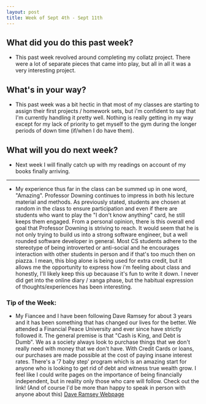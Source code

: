 ```yaml
---
layout: post
title: Week of Sept 4th - Sept 11th 
---
```


## What did you do this past week?
 
 - This past week revolved around completing my collatz project. There were a lot of separate pieces that came into play, but all in all it was a very interesting project. 

## What's in your way?

 - This past week was a bit hectic in that most of my classes are starting to assign their first projects / homework sets, but i'm confident to say that I'm currently handling it pretty well. Nothing is really getting in my way except for my lack of priority to get myself to the gym during the longer periods of down time (if/when I do have them). 

## What will you do next week?

 - Next week I will finally catch up with my readings on account of my books finally arriving. 
 
---
 - My experience thus far in the class can be summed up in one word, "Amazing". Professor Downing continues to impress in both his lecture material and methods. As previously stated, students are chosen at random in the class to ensure participation and even if there are students who want to play the "I don't know anything" card, he still keeps them engaged. 
    From a personal opinion, there is this overall end goal that Professor Downing is striving to reach. It would seem that he is not only trying to build us into a strong software engineer, but a well rounded software developer in general. Most CS students adhere to the stereotype of being introverted or anti-social and he encourages interaction with other students in person and if that's too much then on piazza. I mean, this blog alone is being used for extra credit, but it allows me the opportunity to express how i'm feeling about class and honestly, I'll likely keep this up becauase it's fun to write it down. I never did get into the online diary / xanga phase, but the habitual expression of thoughts/experiences has been interesting. 

### Tip of the Week: 

 - My Fiancee and I have been following Dave Ramsey for about 3 years and it has been something that has changed our lives for the better. We attended a Financial Peace University and ever since have strictly followed it. The general premise is that "Cash is King, and Debt is Dumb". We as a society always look to purchase things that we don't really need with money that we don't have. With Credit Cards or loans, our purchases are made possible at the cost of paying insane interest rates. There's a '7 baby step' program which is an amazing start for anyone who is looking to get rid of debt and witness true wealth grow. I feel like I could write pages on the importance of being financially independent, but in reality only those who care will follow. Check out the link! (And of course I'd be more than happy to speak in person with anyone about this)
[Dave Ramsey Webpage](https://www.daveramsey.com)
